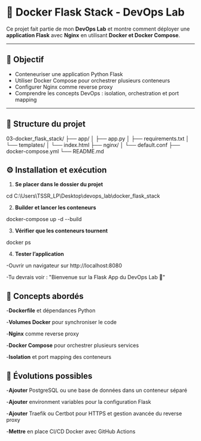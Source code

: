 # 🐳 Docker Flask Stack - DevOps Lab

Ce projet fait partie de mon **DevOps Lab** et montre comment déployer une **application Flask** avec **Nginx** en utilisant **Docker et Docker Compose**.

---

## 🎯 Objectif

- Conteneuriser une application Python Flask  
- Utiliser Docker Compose pour orchestrer plusieurs conteneurs  
- Configurer Nginx comme reverse proxy  
- Comprendre les concepts DevOps : isolation, orchestration et port mapping

---

## 🧱 Structure du projet


03-docker_flask_stack/
├── app/
│   ├── app.py
│   ├── requirements.txt
│   └── templates/
│       └── index.html
├── nginx/
│   └── default.conf
├── docker-compose.yml
└── README.md

## ⚙️ Installation et exécution

1. **Se placer dans le dossier du projet**

cd C:\Users\TSSR_LP\Desktop\devops_lab\docker_flask_stack

2. **Builder et lancer les conteneurs**

docker-compose up -d --build

3. **Vérifier que les conteneurs tournent**

docker ps

4. **Tester l’application**

-Ouvrir un navigateur sur http://localhost:8080

-Tu devrais voir : "Bienvenue sur la Flask App du DevOps Lab 🚀"

## 🧩 Concepts abordés

-**Dockerfile** et dépendances Python

-**Volumes Docker** pour synchroniser le code

-**Nginx** comme reverse proxy

-**Docker Compose** pour orchestrer plusieurs services

-**Isolation** et port mapping des conteneurs

## 🚀 Évolutions possibles

-**Ajouter** PostgreSQL ou une base de données dans un conteneur séparé

-**Ajouter** environment variables pour la configuration Flask

-**Ajouter** Traefik ou Certbot pour HTTPS et gestion avancée du reverse proxy

-**Mettre** en place CI/CD Docker avec GitHub Actions
